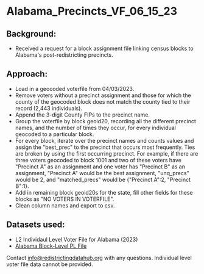 # Alabama_Precincts_VF_06_15_23

## Background:
- Received a request for a block assignment file linking census blocks to Alabama's post-redistricting precincts.

## Approach:
- Load in a geocoded voterfile from 04/03/2023.
- Remove voters without a precinct assignment and those for which the county of the geocoded block does not match the county tied to their record (2,443 individuals).
- Append the 3-digit County FIPs to the precinct name.
- Group the voterfile by block geoid20, recording all the different precinct names, and the number of times they occur, for every individual geocoded to a particular block.
- For every block, iterate over the precinct names and counts values and assign the "best_prec" to the precinct that occurs most frequently. Ties are broken by using the first occurring precinct. For example, if there are three voters geocoded to block 1001 and two of these voters have "Precinct A" as an assignment and one voter has "Precinct B" as an assignment, "Precinct A" would be the best assignment, "unq_precs" would be 2, and "matched_precs" would be {"Precinct A":2, "Precinct B":1}.
- Add in remaining block geoid20s for the state, fill other fields for these blocks as "NO VOTERS IN VOTERFILE".
- Clean column names and export to csv.

## Datasets used:
- L2 Individaul Level Voter File for Alabama (2023)
- [Alabama Block-Level PL File](https://redistrictingdatahub.org/dataset/alabama-block-pl-94171-2020-by-table/)

Contact info@redistrictingdatahub.org with any questions. Individual level voter file data cannot be provided.
